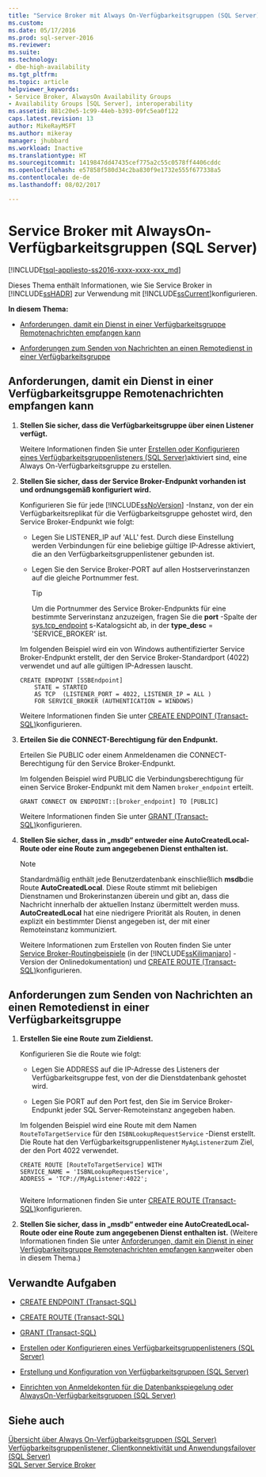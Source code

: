 ```yaml
---
title: "Service Broker mit Always On-Verfügbarkeitsgruppen (SQL Server) | Microsofr-Dokumentation"
ms.custom: 
ms.date: 05/17/2016
ms.prod: sql-server-2016
ms.reviewer: 
ms.suite: 
ms.technology:
- dbe-high-availability
ms.tgt_pltfrm: 
ms.topic: article
helpviewer_keywords:
- Service Broker, AlwaysOn Availability Groups
- Availability Groups [SQL Server], interoperability
ms.assetid: 881c20e5-1c99-44eb-b393-09fc5ea0f122
caps.latest.revision: 13
author: MikeRayMSFT
ms.author: mikeray
manager: jhubbard
ms.workload: Inactive
ms.translationtype: HT
ms.sourcegitcommit: 1419847dd47435cef775a2c55c0578ff4406cddc
ms.openlocfilehash: e57858f580d34c2ba830f9e1732e555f677338a5
ms.contentlocale: de-de
ms.lasthandoff: 08/02/2017

---
```

# <a name="service-broker-with-always-on-availability-groups-sql-server"></a>Service Broker mit AlwaysOn-Verfügbarkeitsgruppen (SQL Server)
[!INCLUDE[tsql-appliesto-ss2016-xxxx-xxxx-xxx_md](../../../includes/tsql-appliesto-ss2016-xxxx-xxxx-xxx-md.md)]

  Dieses Thema enthält Informationen, wie Sie Service Broker in [!INCLUDE[ssHADR](../../../includes/sshadr-md.md)] zur Verwendung mit [!INCLUDE[ssCurrent](../../../includes/sscurrent-md.md)]konfigurieren.  
  
 **In diesem Thema:**  
  
-   [Anforderungen, damit ein Dienst in einer Verfügbarkeitsgruppe Remotenachrichten empfangen kann](#ReceiveRemoteMessages)  
  
-   [Anforderungen zum Senden von Nachrichten an einen Remotedienst in einer Verfügbarkeitsgruppe](#SendRemoteMessages)  
  
##  <a name="ReceiveRemoteMessages"></a> Anforderungen, damit ein Dienst in einer Verfügbarkeitsgruppe Remotenachrichten empfangen kann  
  
1.  **Stellen Sie sicher, dass die Verfügbarkeitsgruppe über einen Listener verfügt.**  
  
     Weitere Informationen finden Sie unter [Erstellen oder Konfigurieren eines Verfügbarkeitsgruppenlisteners &#40;SQL Server&#41;](../../../database-engine/availability-groups/windows/create-or-configure-an-availability-group-listener-sql-server.md)aktiviert sind, eine Always On-Verfügbarkeitsgruppe zu erstellen.  
  
2.  **Stellen Sie sicher, dass der Service Broker-Endpunkt vorhanden ist und ordnungsgemäß konfiguriert wird.**  
  
     Konfigurieren Sie für jede [!INCLUDE[ssNoVersion](../../../includes/ssnoversion-md.md)] -Instanz, von der ein Verfügbarkeitsreplikat für die Verfügbarkeitsgruppe gehostet wird, den Service Broker-Endpunkt wie folgt:  
  
    -   Legen Sie LISTENER_IP auf 'ALL' fest. Durch diese Einstellung werden Verbindungen für eine beliebige gültige IP-Adresse aktiviert, die an den Verfügbarkeitsgruppenlistener gebunden ist.  
  
    -   Legen Sie den Service Broker-PORT auf allen Hostserverinstanzen auf die gleiche Portnummer fest.  
  
        > [!TIP]  
        >  Um die Portnummer des Service Broker-Endpunkts für eine bestimmte Serverinstanz anzuzeigen, fragen Sie die **port** -Spalte der [sys.tcp_endpoint](../../../relational-databases/system-catalog-views/sys-tcp-endpoints-transact-sql.md) s-Katalogsicht ab, in der **type_desc** = 'SERVICE_BROKER' ist.  
  
     Im folgenden Beispiel wird ein von Windows authentifizierter Service Broker-Endpunkt erstellt, der den Service Broker-Standardport (4022) verwendet und auf alle gültigen IP-Adressen lauscht.  
  
    ```  
    CREATE ENDPOINT [SSBEndpoint]  
        STATE = STARTED  
        AS TCP  (LISTENER_PORT = 4022, LISTENER_IP = ALL )  
        FOR SERVICE_BROKER (AUTHENTICATION = WINDOWS)  
    ```  
  
     Weitere Informationen finden Sie unter [CREATE ENDPOINT &#40;Transact-SQL&#41;](../../../t-sql/statements/create-endpoint-transact-sql.md)konfigurieren.  
  
3.  **Erteilen Sie die CONNECT-Berechtigung für den Endpunkt.**  
  
     Erteilen Sie PUBLIC oder einem Anmeldenamen die CONNECT-Berechtigung für den Service Broker-Endpunkt.  
  
     Im folgenden Beispiel wird PUBLIC die Verbindungsberechtigung für einen Service Broker-Endpunkt mit dem Namen `broker_endpoint` erteilt.  
  
    ```  
    GRANT CONNECT ON ENDPOINT::[broker_endpoint] TO [PUBLIC]  
    ```  
  
     Weitere Informationen finden Sie unter [GRANT &#40;Transact-SQL&#41;](../../../t-sql/statements/grant-transact-sql.md)konfigurieren.  
  
4.  **Stellen Sie sicher, dass in „msdb“ entweder eine AutoCreatedLocal-Route oder eine Route zum angegebenen Dienst enthalten ist.**  
  
    > [!NOTE]  
    >  Standardmäßig enthält jede Benutzerdatenbank einschließlich **msdb**die Route **AutoCreatedLocal**. Diese Route stimmt mit beliebigen Dienstnamen und Brokerinstanzen überein und gibt an, dass die Nachricht innerhalb der aktuellen Instanz übermittelt werden muss. **AutoCreatedLocal** hat eine niedrigere Priorität als Routen, in denen explizit ein bestimmter Dienst angegeben ist, der mit einer Remoteinstanz kommuniziert.  
  
     Weitere Informationen zum Erstellen von Routen finden Sie unter [Service Broker-Routingbeispiele](http://msdn.microsoft.com/library/ms166090\(SQL.105\).aspx) (in der [!INCLUDE[ssKilimanjaro](../../../includes/sskilimanjaro-md.md)] -Version der Onlinedokumentation) und [CREATE ROUTE &#40;Transact-SQL&#41;](../../../t-sql/statements/create-route-transact-sql.md)konfigurieren.  
  
##  <a name="SendRemoteMessages"></a> Anforderungen zum Senden von Nachrichten an einen Remotedienst in einer Verfügbarkeitsgruppe  
  
1.  **Erstellen Sie eine Route zum Zieldienst.**  
  
     Konfigurieren Sie die Route wie folgt:  
  
    -   Legen Sie ADDRESS auf die IP-Adresse des Listeners der Verfügbarkeitsgruppe fest, von der die Dienstdatenbank gehostet wird.  
  
    -   Legen Sie PORT auf den Port fest, den Sie im Service Broker-Endpunkt jeder SQL Server-Remoteinstanz angegeben haben.  
  
     Im folgenden Beispiel wird eine Route mit dem Namen `RouteToTargetService` für den `ISBNLookupRequestService` -Dienst erstellt. Die Route hat den Verfügbarkeitsgruppenlistener `MyAgListener`zum Ziel, der den Port 4022 verwendet.  
  
    ```  
    CREATE ROUTE [RouteToTargetService] WITH   
    SERVICE_NAME = 'ISBNLookupRequestService',   
    ADDRESS = 'TCP://MyAgListener:4022';  
  
    ```  
  
     Weitere Informationen finden Sie unter [CREATE ROUTE &#40;Transact-SQL&#41;](../../../t-sql/statements/create-route-transact-sql.md)konfigurieren.  
  
2.  **Stellen Sie sicher, dass in „msdb“ entweder eine AutoCreatedLocal-Route oder eine Route zum angegebenen Dienst enthalten ist.** (Weitere Informationen finden Sie unter [Anforderungen, damit ein Dienst in einer Verfügbarkeitsgruppe Remotenachrichten empfangen kann](#ReceiveRemoteMessages)weiter oben in diesem Thema.)  
  
##  <a name="RelatedTasks"></a> Verwandte Aufgaben  
  
-   [CREATE ENDPOINT &#40;Transact-SQL&#41;](../../../t-sql/statements/create-endpoint-transact-sql.md)  
  
-   [CREATE ROUTE &#40;Transact-SQL&#41;](../../../t-sql/statements/create-route-transact-sql.md)  
  
-   [GRANT &#40;Transact-SQL&#41;](../../../t-sql/statements/grant-transact-sql.md)  
  
-   [Erstellen oder Konfigurieren eines Verfügbarkeitsgruppenlisteners (SQL Server)](../../../database-engine/availability-groups/windows/create-or-configure-an-availability-group-listener-sql-server.md)  
  
-   [Erstellung und Konfiguration von Verfügbarkeitsgruppen &#40;SQL Server&#41;](../../../database-engine/availability-groups/windows/creation-and-configuration-of-availability-groups-sql-server.md)  
  
-   [Einrichten von Anmeldekonten für die Datenbankspiegelung oder AlwaysOn-Verfügbarkeitsgruppen &#40;SQL Server&#41;](../../../database-engine/database-mirroring/set-up-login-accounts-database-mirroring-always-on-availability.md)  
  
## <a name="see-also"></a>Siehe auch  
 [Übersicht über Always On-Verfügbarkeitsgruppen &#40;SQL Server&#41;](../../../database-engine/availability-groups/windows/overview-of-always-on-availability-groups-sql-server.md)   
 [Verfügbarkeitsgruppenlistener, Clientkonnektivität und Anwendungsfailover &#40;SQL Server&#41;](../../../database-engine/availability-groups/windows/listeners-client-connectivity-application-failover.md)   
 [SQL Server Service Broker](../../../database-engine/configure-windows/sql-server-service-broker.md)  
  
  

